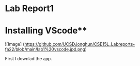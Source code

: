 # Lab Report1

# Installing VScode**

![Image] (https://github.com/UCSDJonghun/CSE15L_Labreports-fa22/blob/main/lab1%20vscode.jpd.png)

First I downlad the app.
